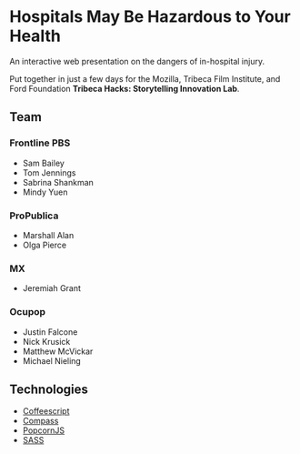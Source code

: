 # Hospitals May Be Hazardous to Your Health

An interactive web presentation on the dangers of in-hospital injury.

Put together in just a few days for the Mozilla, Tribeca Film Institute, and Ford Foundation **Tribeca Hacks: Storytelling Innovation Lab**.

## Team

### Frontline PBS

- Sam Bailey
- Tom Jennings
- Sabrina Shankman
- Mindy Yuen

### ProPublica

- Marshall Alan
- Olga Pierce

### MX

- Jeremiah Grant

### Ocupop

- Justin Falcone
- Nick Krusick
- Matthew McVickar
- Michael Nieling

## Technologies

- [Coffeescript](http://coffeescript.org/)
- [Compass](http://compass-style.org/)
- [PopcornJS](http://popcornjs.org/)
- [SASS](http://sass-lang.com/)